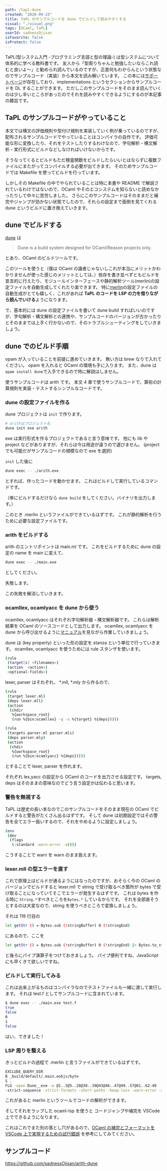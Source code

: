 ```yaml
---
path: /tapl-dune
created: "2020-09-23"
title: TaPL のサンプルコードを dune でビルドして読みやすくする
visual: "./visual.png"
tags: [OCaml, TaPL]
userId: sadnessOjisan
isFavorite: false
isProtect: false
---
```


TaPL(型システム入門 -プログラミング言語と型の理論-) は型システムについて体系的に学べる教科書です。
友人から「型周りちゃんと勉強したいならこれ読むと良いよ〜」と勧められ読んでいるのですが、正直何もわからんという状態なのでサンプルコード（実装）から本文を読み解いています。
この本には[サポートページ](https://www.cis.upenn.edu/~bcpierce/tapl/)が存在しており、implementations というセクションからサンプルコードを DL することができます。
ただしこのサンプルコードをそのまま読んでいくのは少し辛いところがあったのでそれを読みやすくできるようにするのが本記事の趣旨です。

## TaPL のサンプルコードがやっていること

本文では構文の評価規則や型付け規則を実装していく例が乗っているのですが、配布されるサンプルコードでやっていることはコンパイラの自作です。
評価可能な形に変換したり、それをテストしたりするわけなので、字句解析・構文解析・実行形式にビルドなどしなければいけないからです。

そうなってくるとビルドもただ検査関数をビルドしたらいいとはならずに複数ファイルにまたがってコンパイルする必要が出てきます。
そのためサンプルコードでは Makefile を使ってビルドを行っています。

しかしその Makefile の中でやられていることは特に本書や README で解説されているわけではないので、OCaml やそのエコシステムを知らないと読めなかったりして中々に苦労しました。
さらにこのサンプルコードはそのままだと補完やジャンプが効かない状態でしたので、それらの設定まで面倒を見てくれる dune というビルドに置き換えていきます。

## dune でビルドする

[dune](https://github.com/ocaml/dune) は

> Dune is a build system designed for OCaml/Reason projects only.

とあり、OCaml のビルドツールです。

このツールを使うと（僕は OCaml の識者じゃないしこれが本当にメリットかわかりませんが使った感じのメリットとしては、）依存を書き並べずともビルドを宣言的に行えたり、モジュールインターフェースや静的解析ツール(merlin)の設定ファイルを自動生成してくれたり楽できます。
特に[merlin](https://github.com/ocaml/merlin)の設定ファイルの自動生成がとても嬉しく、これがあれば **TaPL のコードを LSP の力を借りながら読んでいける**ようになります。

で、基本的には dune の設定ファイルを書いて dune build すればいいのですが、字句解析・構文解析との連携や、サンプルコードのバージョンが古かったりとそのままでは上手く行かないので、そのトラブルシューティングをしていきましょう。

## dune でのビルド手順

opam が入っていることを前提に進めていきます。
無い方は brew なりで入れてください。
opam を入れると OCaml の環境も手に入ります。
また、dune は`opam install dune`で入手できるので特に解説はしません。

使うサンプルコードは arith です。
本文 4 章で使うサンプルコードで、算術の計算規則を実装・テストするシンプルなコードです。

### dune の設定ファイルを作る

dune プロジェクトは `init` で作ります。

```sh
# arithはプロジェクト名
dune init exe arith
```

exe は実行形式を作るプロジェクトであると言う意味です。
他にも lib や project などがありますが、それらは今は用途が違うので選びません。
(project でも可能だがサンプルコードの規模なので exe を選択)

`init` した後に

```sh
dune exec -- ./arith.exe
```

とすれば、作ったコードを動かせます。
これはビルドして実行しているコマンドです。

（単にビルドするだけなら `dune build` をしてください。バイナリを出力します。）

このとき .merlin というファイルができているはずです。
これが静的解析を行うために必要な設定ファイルです。

### arith をビルドする

arith のエントリポイントは main.ml です。
これをビルドするために dune の設定の name を main に変えて、

```sh
dune exec -- ./main.exe
```

としてください。

失敗します。

この失敗を解消していきます。

### ocamllex, ocamlyacc を dune から使う

ocamllex, ocamlyacc はそれぞれ字句解析器・構文解析器です。
これらは解析結果を OCaml のソースコードとして出力します。
ocamllex, ocamlyacc を dune から呼び出せるように[マニュアル](https://dune.readthedocs.io/en/stable/dune-files.html)を見ながら作業していきましょう。

dune は (key property) といった形の設定を stanza という単位で行っていきます。
ocamllex, ocamlyacc を使うためには rule スタンザを使います。

```sh
(rule
 (target[s] <filenames>)
 (action  <action>)
 <optional-fields>)
```

lexer, parser はそれぞれ、 \*.mll, \*.mly から作るので、

```sh
(rule
 (target lexer.ml)
 (deps lexer.mll)
 (action
  (chdir
   %{workspace_root}
   (run %{bin:ocamllex} -q -o %{target} %{deps}))))
```

```sh
(rule
 (targets parser.ml parser.mli)
 (deps parser.mly)
 (action
  (chdir
   %{workspace_root}
   (run %{bin:ocamlyacc} %{deps}))))
```

とすることで lexer, parser を作れます。

それぞれ lex,yacc の設定から OCaml のコードを出力させる設定です。
targets, deps はそのままの意味なのでどう言う設定かは伝わると思います。

### 警告を無視する

TaPL は歴史の長い本なのでこのサンプルコードをそのまま現在の OCaml でビルドすると警告がたくさん出るはずです。
そして dune は初期設定ではその警告を全てエラー扱いするので、それをやめるように設定しましょう。

```sh
(env
 (dev
  (flags
   (:standard -warn-error -a))))
```

こうすることで warn を warn のまま扱えます。

### lexer.mll の型エラーを直す

これで原理上はビルドが通るようにはなったのですが、おそらく今の OCaml のバージョンでビルドすると lexer.mll で string で受け取るべき箇所が bytes で受け取ることになっていてそこでエラーが発生するはずです。
これは bytes を作る時に `String.*`すべきところを`Bytes.*` しているからです。
それを全部直そうとするのは大変なので、string を使うべきところで変換しましょう。

それは 119 行目の

```sh
let getStr () = Bytes.sub (!stringBuffer) 0 (!stringEnd)
```

にあるので、ここを

```sh
let getStr () = Bytes.sub (!stringBuffer) 0 (!stringEnd) |> Bytes.to_string
```

と後ろにパイプ演算子をつけておきましょう。
パイプ便利ですね、JavaScript にも早くきて欲しいですね。

### ビルドして実行してみる

これは出来上がるものはコンパイラなのでテストファイルも一緒に渡して実行します。
それは test.f としてサンプルコードに含まれています。

```sh
$ dune exec -- ./main.exe test.f
true
false
0
1
false
```

はい、できました！

### LSP 周りを整える

きっとビルドの過程で .merlin と言うファイルができているはずです。

```sh
EXCLUDE_QUERY_DIR
B _build/default/.main.eobjs/byte
S .
FLG -open Dune__exe -w @1..3@5..28@30..39@43@46..47@49..57@61..62-40
-strict-sequence -strict-formats -short-paths -keep-locs -warn-error -a
```

これがあると merlin というツールでコードの解析ができます。

そしてそれをラップした ocaml-lsp を使うと コードジャンプや補完を VSCode 上でできるようになります。

これはこれでまた別の落とし穴があるので、[OCaml の補完とフォーマットを VSCode 上で実現するための試行錯誤](https://blog.ojisan.io/ocaml-lsp-vscode) を参考にしてみてください。

## サンプルコード

https://github.com/sadnessOjisan/arith-dune
